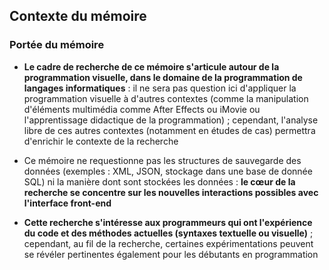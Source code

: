 ## Contexte du mémoire

### Portée du mémoire

- **Le cadre de recherche de ce mémoire s'articule autour de la programmation visuelle, dans le domaine de la programmation de langages informatiques** : il ne sera pas question ici d'appliquer la programmation visuelle à d'autres contextes (comme la manipulation d'éléments multimédia comme After Effects ou iMovie ou l'apprentissage didactique de la programmation) ; cependant, l'analyse libre de ces autres contextes (notamment en études de cas) permettra d'enrichir le contexte de la recherche

- Ce mémoire ne requestionne pas les structures de sauvegarde des données (exemples : XML, JSON, stockage dans une base de donnée SQL) ni la manière dont sont stockées les données : **le cœur de la recherche se concentre sur les nouvelles interactions possibles avec l'interface front-end**

- **Cette recherche s'intéresse aux programmeurs qui ont l'expérience du code et des méthodes actuelles (syntaxes textuelle ou visuelle)** ; cependant, au fil de la recherche, certaines expérimentations peuvent se révéler pertinentes également pour les débutants en programmation